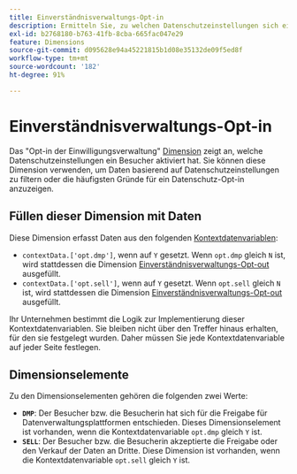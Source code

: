 ```yaml
---
title: Einverständnisverwaltungs-Opt-in
description: Ermitteln Sie, zu welchen Datenschutzeinstellungen sich ein Besucher bzw. eine Besucherin angemeldet hat.
exl-id: b2768180-b763-41fb-8cba-665fac047e29
feature: Dimensions
source-git-commit: d095628e94a45221815b1d08e35132de09f5ed8f
workflow-type: tm+mt
source-wordcount: '182'
ht-degree: 91%

---
```


# Einverständnisverwaltungs-Opt-in

Das &quot;Opt-in der Einwilligungsverwaltung&quot; [Dimension](overview.md) zeigt an, welche Datenschutzeinstellungen ein Besucher aktiviert hat. Sie können diese Dimension verwenden, um Daten basierend auf Datenschutzeinstellungen zu filtern oder die häufigsten Gründe für ein Datenschutz-Opt-in anzuzeigen.

## Füllen dieser Dimension mit Daten

Diese Dimension erfasst Daten aus den folgenden [Kontextdatenvariablen](/help/implement/vars/page-vars/contextdata.md):

* `contextData.['opt.dmp']`, wenn auf `Y` gesetzt. Wenn `opt.dmp` gleich `N` ist, wird stattdessen die Dimension [Einverständnisverwaltungs-Opt-out](cm-opt-out.md) ausgefüllt.
* `contextData.['opt.sell']`, wenn auf `Y` gesetzt. Wenn `opt.sell` gleich `N` ist, wird stattdessen die Dimension [Einverständnisverwaltungs-Opt-out](cm-opt-out.md) ausgefüllt.

Ihr Unternehmen bestimmt die Logik zur Implementierung dieser Kontextdatenvariablen. Sie bleiben nicht über den Treffer hinaus erhalten, für den sie festgelegt wurden. Daher müssen Sie jede Kontextdatenvariable auf jeder Seite festlegen.

## Dimensionselemente

Zu den Dimensionselementen gehören die folgenden zwei Werte:

* **`DMP`**: Der Besucher bzw. die Besucherin hat sich für die Freigabe für Datenverwaltungsplattformen entschieden. Dieses Dimensionselement ist vorhanden, wenn die Kontextdatenvariable `opt.dmp` gleich `Y` ist.
* **`SELL`**: Der Besucher bzw. die Besucherin akzeptierte die Freigabe oder den Verkauf der Daten an Dritte. Diese Dimension ist vorhanden, wenn die Kontextdatenvariable `opt.sell` gleich `Y` ist.
